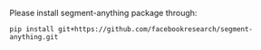 Please install segment-anything package through:
```
pip install git+https://github.com/facebookresearch/segment-anything.git
```
